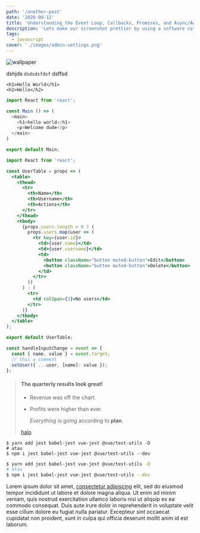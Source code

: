```yaml
---
path: '/another-post'
date: '2020-09-12'
title: 'Understanding the Event Loop, Callbacks, Promises, and Async/Await in JavaScript'
description: 'Lets make our screenshot prettier by using a software called Imagemagick. In this post, we will add some fancy effects like backdrop, shadow, border, and rounded corner with a simple script.'
tags:
  - javascript
cover: './images/admin-settings.png'
---
```


![wallpaper](https://i.pinimg.com/originals/3b/8a/d2/3b8ad2c7b1be2caf24321c852103598a.jpg)

dshjds `dsdsdsfdsf` dsffsd

```markup
<h1>Hello World</h1>
<h2>Hello</h2>
```

```javascript
import React from 'react';

const Main () => (
  <main>
    <h1>hello world</h1>
    <p>Welcome dude</p>
  </main>
)

export default Main;
```

```jsx
import React from 'react';

const UserTable = props => (
  <table>
    <thead>
      <tr>
        <th>Name</th>
        <th>Username</th>
        <th>Actions</th>
      </tr>
    </thead>
    <tbody>
      {props.users.length > 0 ? (
        props.users.map(user => (
          <tr key={user.id}>
            <td>{user.name}</td>
            <td>{user.username}</td>
            <td>
              <button className="button muted-button">Edit</button>
              <button className="button muted-button">Delete</button>
            </td>
          </tr>
        ))
      ) : (
        <tr>
          <td colSpan={3}>No users</td>
        </tr>
      )}
    </tbody>
  </table>
);

export default UserTable;
```

```javascript
const handleInputChange = event => {
  const { name, value } = event.target;
  // this a comment
  setUser({ ...user, [name]: value });
};
```

> #### The quarterly results look great!
>
> - Revenue was off the chart.
> - Profits were higher than ever.
>
>   _Everything_ is going according to **plan**.
>
> <a href="www.google.com">halo</a>

```shell
$ yarn add jest babel-jest vue-jest @vue/test-utils -D
# atau
$ npm i jest babel-jest vue-jest @vue/test-utils --dev
```

```bash
$ yarn add jest babel-jest vue-jest @vue/test-utils -D
# atau
$ npm i jest babel-jest vue-jest @vue/test-utils --dev
```

Lorem ipsum dolor sit amet, <a href="https://google.com">consectetur adipiscing</a> elit, sed do eiusmod tempor incididunt ut labore et dolore magna aliqua. Ut enim ad minim veniam, quis nostrud exercitation ullamco laboris nisi ut aliquip ex ea commodo consequat. Duis aute irure dolor in reprehenderit in voluptate velit esse cillum dolore eu fugiat nulla pariatur. Excepteur sint occaecat cupidatat non proident, sunt in culpa qui officia deserunt mollit anim id est laborum.
